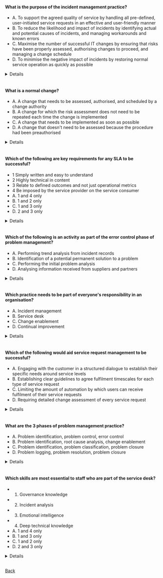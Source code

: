#### What is the purpose of the incident management practice?
- A. To support the agreed quality of service by handling all pre-defined, user-initiated service requests in an effective and user-friendly manner
- B. To reduce the likelihood and impact of incidents by identifying actual and potential causes of incidents, and managing workarounds and known errors
- C. Maximise the number of successful IT changes by ensuring that risks have been properly assessed, authorising changes to proceed, and managing a change schedule
- D. To minimise the negative impact of incidents by restoring normal service operation as quickly as possible
<details>
  D. To minimise the negative impact of incidents by restoring normal service operation as quickly as possible
</details>
<br>

#### What is a normal change?
- A. A change that needs to be assessed, authorised, and scheduled by a change authority
- B. A change for which the risk assessment does not need to be repeated each time the change is implemented
- C. A change that needs to be implemented as soon as possible
- D. A change that doesn't need to be assessed because the procedure had been preauthorised
<details>
  A. A change that needs to be assessed, authorised, and scheduled by a change authority
</details>
<br>

#### Which of the following are key requirements for any SLA to be successful?
- 1 Simply written and easy to understand
- 2 Highly technical in content
- 3 Relate to defined outcomes and not just operational metrics
- 4 Be imposed by the service provider on the service consumer
- A. 1 and 4 only
- B. 1 and 2 only
- C. 1 and 3 only
- D. 2 and 3 only
<details>
  C. 1 and 3 only
</details>
<br>

#### Which of the following is an activity as part of the error control phase of problem management?
- A. Performing trend analysis from incident records
- B. Identification of a potential permanent solution to a problem
- C. Performing the initial problem analysis
- D. Analysing information received from suppliers and partners
<details>
  B. Identification of a potential permanent solution to a problem
</details>
<br>

#### Which practice needs to be part of everyone's responsibility in an organisation?
- A. Incident management
- B. Service desk
- C. Change enablement
- D. Continual improvement
<details>
  D. Continual improvement
</details>
<br>

#### Which of the following would aid service request management to be successful?
- A. Engaging with the customer in a structured dialogue to establish their specific needs around service levels
- B. Establishing clear guidelines to agree fulfilment timescales for each type of service request
- C. Limiting the amount of automation by which users can receive fulfilment of their service requests
- D. Requiring detailed change assessment of every service request
<details>
  A. Engaging with the customer in a structured dialogue to establish their specific needs around service levels
</details>
<br>

#### What are the 3 phases of problem management practice?
- A. Problem identification, problem control, error control
- B. Problem identification, root cause analysis, change enablement
- C. Problem identification, problem classification, problem closure
- D. Problem logging, problem resolution, problem closure
<details>
  A. Problem identification, problem control, error control
</details>
<br>
         
#### Which skills are most essential to staff who are part of the service desk?
- 1. Governance knowledge
- 2. Incident analysis
- 3. Emotional intelligence
- 4. Deep technical knowledge
- A. 1 and 4 only
- B. 1 and 3 only
- C. 1 and 2 only
- D. 2 and 3 only
<details>
  D. 2 and 3 only
</details>
<br>

[Back](README.md)
